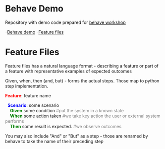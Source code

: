 # Behave Demo

Repository with demo code prepared for [behave workshop](https://aga-ma.github.io/behave_workshop/#/)

-[Behave demo](#behave-demo)
-[Feature files](#feature-files)

# Feature Files

Feature files has a natural language format - describing a feature or part of a feature with representative examples of
expected outcomes

Given, when, then (and, but) - forms the actual steps. Those map to python step implementation.

<span style="color: red;">**Feature**</span>: feature name  

&nbsp;&nbsp;<span style="color: blue;">**Scenario**</span>: some scenario   
&nbsp;&nbsp;&nbsp;&nbsp;<span style="color: green;">**Given**</span> some condition <span style="color: grey;">#put the system in a known state</span>   
&nbsp;&nbsp;&nbsp;&nbsp;<span style="color: green;">**When**</span> some action taken <span style="color: grey;">#we take key action the user or external system performs</span>   
&nbsp;&nbsp;&nbsp;&nbsp;<span style="color: green;">**Then**</span> some result is expected. <span style="color: grey;">#we observe outcomes</span>   


You may also include "And" or "But" as a step - those are renamed by behave to take the name of their preceding step